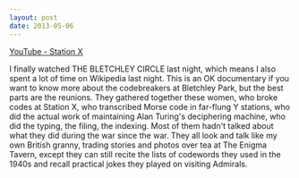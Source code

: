 ```yaml
---
layout: post
date: 2013-05-06
---
```


[YouTube - Station X](https://www.youtube.com/watch?v=T-Q3Zv582Q0) 

I finally watched THE BLETCHLEY CIRCLE last night, which means I also spent a lot of time on Wikipedia last night. This is an OK documentary if you want to know more about the codebreakers at Bletchley Park, but the best parts are the reunions. They gathered together these women, who broke codes at Station X, who transcribed Morse code in far-flung Y stations, who did the actual work of maintaining Alan Turing's deciphering machine, who did the typing, the filing, the indexing. Most of them hadn't talked about what they did during the war since the war. They all look and talk like my own British granny, trading stories and photos over tea at The Enigma Tavern, except they can still recite the lists of codewords they used in the 1940s and recall practical jokes they played on visiting Admirals.
